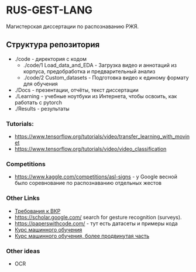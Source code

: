 # RUS-GEST-LANG
Магистерская диссертации по распознаванию РЖЯ.

## Структура репозитория

* ./code - директория с кодом
    * ./code/1 Load_data_and_EDA - Загрузка видео и аннотаций из корпуса, предобработка и предварительный анализ
    * ./code/2 Custom_datasets - Подготовка видео к единому формату для обучения
* ./Docs - презентации, отчёты, текст диссертации
* ./Learning - учебные ноутбуки из Интернета, чтобы освоить, как работать с pytorch
* ./Results - результаты

### Tutorials:
* https://www.tensorflow.org/tutorials/video/transfer_learning_with_movinet
* https://www.tensorflow.org/tutorials/video/video_classification

### Competitions
* https://www.kaggle.com/competitions/asl-signs - у Google весной было соревнование по распознаванию отдельных жестов


### Other Links
* [Требования к ВКР](https://mipt.ru/docs/download.php?code=prikaz_ob_utverzhdenii_polozheniya_o_vypusknoy_kvalikafitsionnoy_rabote_studentov_mfti_49_1_ot_21_01)
* https://scholar.google.com/ search for gesture recognition (surveys).
* https://paperswithcode.com/ - тут есть датасеты и примеры кода
* [Курс машинного обучения](https://www.youtube.com/playlist?list=PL4_hYwCyhAvZyW6qS58x4uElZgAkMVUvj)
* [Курс машинного обучения, более продвинутая часть](https://www.youtube.com/playlist?list=PL4_hYwCyhAvZeq93ssEUaR47xhvs7IhJM)

### Other ideas
* OCR